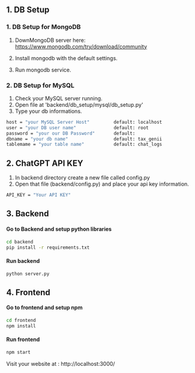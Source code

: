 ## 1. DB Setup
### 1. DB Setup for MongoDB
1. DownMongoDB server here:
https://www.mongodb.com/try/download/community

2. Install mongodb with the default settings.
3. Run mongodb service.



### 2. DB Setup for MySQL
1. Check your MySQL server running.
2. Open file at 'backend/db_setup/mysql/db_setup.py'
3. Type your db informations.

```bash
host = "your MySQL Server Host"         default: localhost
user = "your DB user name"              default: root
password = "your our DB Password"       default: 
dbname = "your db name"                 default: tax_genii
tablemame = "your table name"           default: chat_logs
```



## 2. ChatGPT API KEY
1. In backend directory create a new file called config.py
2. Open that file (backend/config.py) and place your api key information.

```bash
API_KEY = "Your API KEY"
```

## 3. Backend

#### Go to Backend and setup python libraries
```bash
cd backend
pip install -r requirements.txt
```

#### Run backend
```bash
python server.py
```




## 4. Frontend

#### Go to frontend and setup npm
```bash
cd frontend
npm install
```

#### Run frontend
```bash
npm start
```

Visit your website at :
http://localhost:3000/
